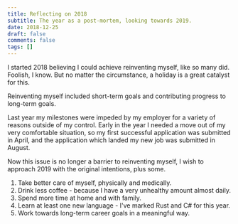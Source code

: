 ```yaml
---
title: Reflecting on 2018
subtitle: The year as a post-mortem, looking towards 2019.
date: 2018-12-25
draft: false
comments: false
tags: []
---
```


I started 2018 believing I could achieve reinventing myself, like so many did. Foolish, I know. But no matter the circumstance, a holiday is a great catalyst for this.

Reinventing myself included short-term goals and contributing progress to long-term goals.

Last year my milestones were impeded by my employer for a variety of reasons outside of my control. Early in the year I needed a move out of my very comfortable situation, so my first successful application was submitted in April, and the application which landed my new job was submitted in August.

Now this issue is no longer a barrier to reinventing myself, I wish to approach 2019 with the original intentions, plus some.

1. Take better care of myself, physically and medically.
2. Drink less coffee - because I have a very unhealthy amount almost daily.
3. Spend more time at home and with family.
4. Learn at least one new language - I've marked Rust and C# for this year.
5. Work towards long-term career goals in a meaningful way.

<style>
    .navbar-custom { background: #000000; border-color: red; }
    .navbar-custom .navbar-brand,
    .navbar-custom .nav li a { color: #ffffff; }
</style>
